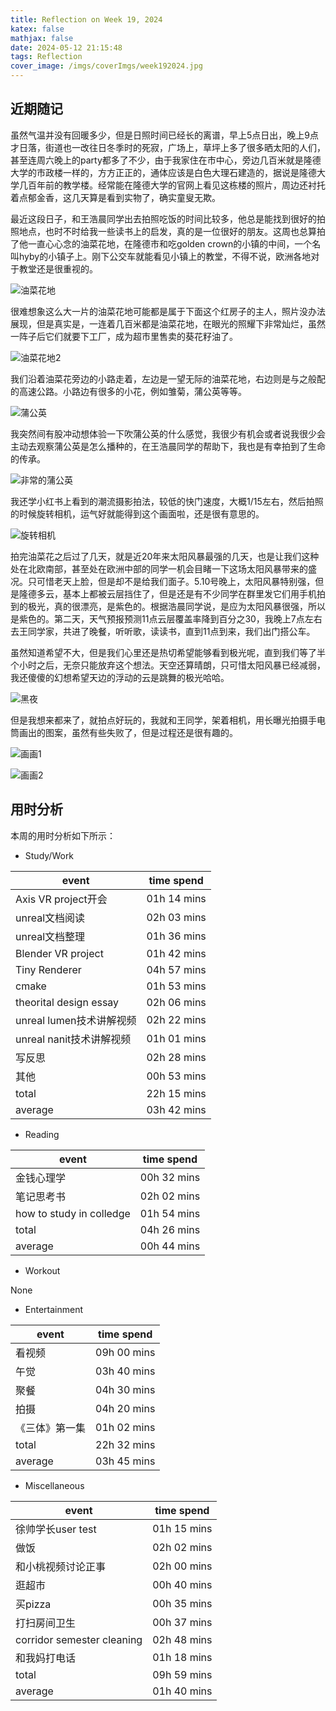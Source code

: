 ```yaml
---
title: Reflection on Week 19, 2024
katex: false
mathjax: false
date: 2024-05-12 21:15:48
tags: Reflection
cover_image: /imgs/coverImgs/week192024.jpg
---
```


## 近期随记

虽然气温并没有回暖多少，但是日照时间已经长的离谱，早上5点日出，晚上9点才日落，街道也一改往日冬季时的死寂，广场上，草坪上多了很多晒太阳的人们，甚至连周六晚上的party都多了不少，由于我家住在市中心，旁边几百米就是隆德大学的市政楼一样的，方方正正的，通体应该是白色大理石建造的，据说是隆德大学几百年前的教学楼。经常能在隆德大学的官网上看见这栋楼的照片，周边还衬托着点郁金香，这几天算是看到实物了，确实童叟无欺。

最近这段日子，和王浩晨同学出去拍照吃饭的时间比较多，他总是能找到很好的拍照地点，也时不时给我一些读书上的启发，真的是一位很好的朋友。这周也总算拍了他一直心心念的油菜花地，在隆德市和吃golden crown的小镇的中间，一个名叫hyby的小镇子上。刚下公交车就能看见小镇上的教堂，不得不说，欧洲各地对于教堂还是很重视的。


![油菜花地](/imgs/ReflectionWeek192024/img1.jpg) 

很难想象这么大一片的油菜花地可能都是属于下面这个红房子的主人，照片没办法展现，但是真实是，一连着几百米都是油菜花地，在眼光的照耀下非常灿烂，虽然一阵子后它们就要下工厂，成为超市里售卖的葵花籽油了。


![油菜花地2](/imgs/ReflectionWeek192024/img5.jpg) 

我们沿着油菜花旁边的小路走着，左边是一望无际的油菜花地，右边则是与之般配的高速公路。小路边有很多的小花，例如雏菊，蒲公英等等。

![蒲公英](/imgs/ReflectionWeek192024/img2.jpg) 

我突然间有股冲动想体验一下吹蒲公英的什么感觉，我很少有机会或者说我很少会主动去观察蒲公英是怎么播种的，在王浩晨同学的帮助下，我也是有幸拍到了生命的传承。

![非常的蒲公英](/imgs/ReflectionWeek192024/img3.jpg) 

我还学小红书上看到的潮流摄影拍法，较低的快门速度，大概1/15左右，然后拍照的时候旋转相机，运气好就能得到这个画面啦，还是很有意思的。

![旋转相机](/imgs/ReflectionWeek192024/img4.jpg) 


拍完油菜花之后过了几天，就是近20年来太阳风暴最强的几天，也是让我们这种处在北欧南部，甚至处在欧洲中部的同学一机会目睹一下这场太阳风暴带来的盛况。只可惜老天上脸，但是却不是给我们面子。5.10号晚上，太阳风暴特别强，但是隆德多云，基本上都被云层挡住了，但是还是有不少同学在群里发它们用手机拍到的极光，真的很漂亮，是紫色的。根据浩晨同学说，是应为太阳风暴很强，所以是紫色的。第二天，天气预报预测11点云层覆盖率降到百分之30，我晚上7点左右去王同学家，共进了晚餐，听听歌，读读书，直到11点到来，我们出门搭公车。

虽然知道希望不大，但是我们心里还是热切希望能够看到极光呢，直到我们等了半个小时之后，无奈只能放弃这个想法。天空还算晴朗，只可惜太阳风暴已经减弱，我还傻傻的幻想希望天边的浮动的云是跳舞的极光哈哈。

![黑夜](/imgs/ReflectionWeek192024/img8.jpg) 

但是我想来都来了，就拍点好玩的，我就和王同学，架着相机，用长曝光拍摄手电筒画出的图案，虽然有些失败了，但是过程还是很有趣的。


![画画1](/imgs/ReflectionWeek192024/img6.jpg) 

![画画2](/imgs/ReflectionWeek192024/img7.jpg) 


## 用时分析

本周的用时分析如下所示：

- Study/Work

| event                    | time spend  |
|--------------------------|-------------|
| Axis VR project开会      | 01h 14 mins |
| unreal文档阅读           | 02h 03 mins |
| unreal文档整理           | 01h 36 mins |
| Blender VR project       | 01h 42 mins |
| Tiny Renderer            | 04h 57 mins |
| cmake                    | 01h 53 mins |
| theorital design essay   | 02h 06 mins |
| unreal lumen技术讲解视频 | 02h 22 mins |
| unreal nanit技术讲解视频 | 01h 01 mins |
| 写反思                   | 02h 28 mins |
| 其他                     | 00h 53 mins |
| total                    | 22h 15 mins |
| average                  | 03h 42 mins |

- Reading

| event                    | time spend  |
|--------------------------|-------------|
| 金钱心理学               | 00h 32 mins |
| 笔记思考书               | 02h 02 mins |
| how to study in colledge | 01h 54 mins |
| total                    | 04h 26 mins |
| average                  | 00h 44 mins |

- Workout

None

- Entertainment

| event          | time spend  |
|----------------|-------------|
| 看视频         | 09h 00 mins |
| 午觉           | 03h 40 mins |
| 聚餐           | 04h 30 mins |
| 拍摄           | 04h 20 mins |
| 《三体》第一集 | 01h 02 mins |
| total          | 22h 32 mins |
| average        | 03h 45 mins |


- Miscellaneous

| event                      | time spend  |
|----------------------------|-------------|
| 徐帅学长user test          | 01h 15 mins |
| 做饭                       | 02h 02 mins |
| 和小桃视频讨论正事         | 02h 00 mins |
| 逛超市                     | 00h 40 mins |
| 买pizza                    | 00h 35 mins |
| 打扫房间卫生               | 00h 37 mins |
| corridor semester cleaning | 02h 48 mins |
| 和我妈打电话               | 01h 18 mins |
| total                      | 09h 59 mins |
| average                    | 01h 40 mins |



